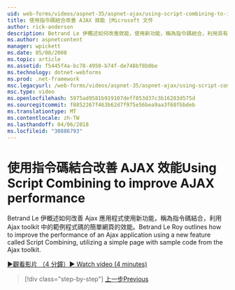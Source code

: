 ```yaml
---
uid: web-forms/videos/aspnet-35/aspnet-ajax/using-script-combining-to-improve-ajax-performance
title: 使用指令碼結合改善 AJAX 效能 |Microsoft 文件
author: rick-anderson
description: Betrand Le 伊概述如何改善效能，使用新功能，稱為指令碼結合，利用具有 samp 簡單頁面的 Ajax 應用程式...
ms.author: aspnetcontent
manager: wpickett
ms.date: 05/08/2008
ms.topic: article
ms.assetid: f5445f4a-bc78-4950-b74f-de748bf8b0be
ms.technology: dotnet-webforms
ms.prod: .net-framework
msc.legacyurl: /web-forms/videos/aspnet-35/aspnet-ajax/using-script-combining-to-improve-ajax-performance
msc.type: video
ms.openlocfilehash: 5975ad9581b919107deff853d37c3b16283d575d
ms.sourcegitcommit: f8852267f463b62d7f975e56bea9aa3f68fbbdeb
ms.translationtype: MT
ms.contentlocale: zh-TW
ms.lasthandoff: 04/06/2018
ms.locfileid: "30886793"
---
```

<a name="using-script-combining-to-improve-ajax-performance"></a><span data-ttu-id="50f50-103">使用指令碼結合改善 AJAX 效能</span><span class="sxs-lookup"><span data-stu-id="50f50-103">Using Script Combining to improve AJAX performance</span></span>
====================
<span data-ttu-id="50f50-104">Betrand Le 伊概述如何改善 Ajax 應用程式使用新功能，稱為指令碼結合，利用 Ajax toolkit 中的範例程式碼的簡單網頁的效能。</span><span class="sxs-lookup"><span data-stu-id="50f50-104">Betrand Le Roy outlines how to improve the performance of an Ajax application using a new feature called Script Combining, utilizing a simple page with sample code from the Ajax toolkit.</span></span>

[<span data-ttu-id="50f50-105">&#9654;觀看影片 （4 分鐘）</span><span class="sxs-lookup"><span data-stu-id="50f50-105">&#9654; Watch video (4 minutes)</span></span>](https://channel9.msdn.com/Blogs/ASP-NET-Site-Videos/using-script-combining-to-improve-ajax-performance)

> [!div class="step-by-step"]
> [<span data-ttu-id="50f50-106">上一步</span><span class="sxs-lookup"><span data-stu-id="50f50-106">Previous</span></span>](introduction-to-aspnet-ajax-history.md)

